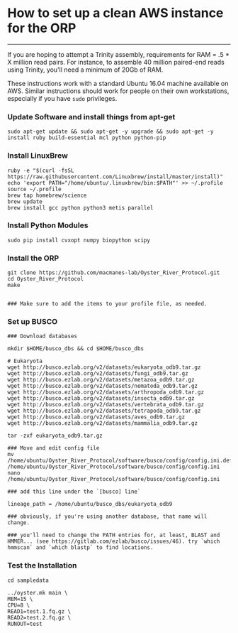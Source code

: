 # How to set up a clean AWS instance for the ORP
---

If you are hoping to attempt a Trinity assembly, requirements for RAM = .5 * X million read pairs. For instance, to assemble 40 million paired-end reads using Trinity, you'll need a minimum of 20Gb of RAM.

These instructions work with a standard Ubuntu 16.04 machine available on AWS. Similar instructions should work for people on their own workstations, especially if you have `sudo` privileges.


### Update Software and install things from apt-get

```
sudo apt-get update && sudo apt-get -y upgrade && sudo apt-get -y install ruby build-essential mcl python python-pip
```


### Install LinuxBrew


```
ruby -e "$(curl -fsSL https://raw.githubusercontent.com/Linuxbrew/install/master/install)"
echo 'export PATH="/home/ubuntu/.linuxbrew/bin:$PATH"' >> ~/.profile
source ~/.profile
brew tap homebrew/science
brew update
brew install gcc python python3 metis parallel
```

### Install Python Modules

```
sudo pip install cvxopt numpy biopython scipy
```

### Install the ORP

```
git clone https://github.com/macmanes-lab/Oyster_River_Protocol.git
cd Oyster_River_Protocol
make


### Make sure to add the items to your profile file, as needed.
```

### Set up BUSCO

```
### Download databases

mkdir $HOME/busco_dbs && cd $HOME/busco_dbs

# Eukaryota
wget http://busco.ezlab.org/v2/datasets/eukaryota_odb9.tar.gz
wget http://busco.ezlab.org/v2/datasets/fungi_odb9.tar.gz
wget http://busco.ezlab.org/v2/datasets/metazoa_odb9.tar.gz
wget http://busco.ezlab.org/v2/datasets/nematoda_odb9.tar.gz
wget http://busco.ezlab.org/v2/datasets/arthropoda_odb9.tar.gz
wget http://busco.ezlab.org/v2/datasets/insecta_odb9.tar.gz
wget http://busco.ezlab.org/v2/datasets/vertebrata_odb9.tar.gz
wget http://busco.ezlab.org/v2/datasets/tetrapoda_odb9.tar.gz
wget http://busco.ezlab.org/v2/datasets/aves_odb9.tar.gz
wget http://busco.ezlab.org/v2/datasets/mammalia_odb9.tar.gz

tar -zxf eukaryota_odb9.tar.gz

### Move and edit config file
mv /home/ubuntu/Oyster_River_Protocol/software/busco/config/config.ini.default /home/ubuntu/Oyster_River_Protocol/software/busco/config/config.ini
nano /home/ubuntu/Oyster_River_Protocol/software/busco/config/config.ini

### add this line under the `[busco] line`

lineage_path = /home/ubuntu/busco_dbs/eukaryota_odb9

### obviously, if you're using another database, that name will change.

### you'll need to change the PATH entries for, at least, BLAST and HMMER... (see https://gitlab.com/ezlab/busco/issues/46). try `which hmmscan` and `which blastp` to find locations. 
```

### Test the Installation

```
cd sampledata

../oyster.mk main \
MEM=15 \
CPU=8 \
READ1=test.1.fq.gz \
READ2=test.2.fq.gz \
RUNOUT=test
```
